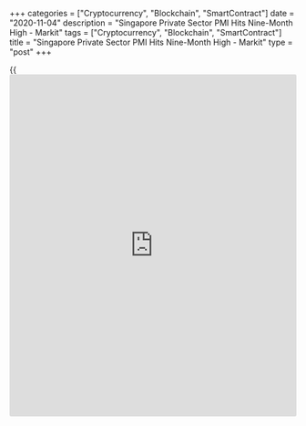 +++
categories = ["Cryptocurrency", "Blockchain", "SmartContract"]
date = "2020-11-04"
description = "Singapore Private Sector PMI Hits Nine-Month High - Markit"
tags = ["Cryptocurrency", "Blockchain", "SmartContract"]
title = "Singapore Private Sector PMI Hits Nine-Month High - Markit"
type = "post"
+++

{{<iframe id="large-banner" src="https://www.bounty.group/#slide=15.0" width="100%" height="600" scrolling="no" style="border: 0px solid rgb(216, 221, 230); border-radius: 3px;">}}

The private sector in Singapore continued to contract in October, albeit
at a slower pace, the latest survey from Markit Economic showed on
Wednesday with a nine-month high seasonally adjusted PMI score of 48.6.

That's up from 45.1 in September, although it remains beneath the boom-
or-bust line of 50 that separates expansion from contraction.

Individually, output returned to growth and demand weakened at a slower
pace. Business sentiment remained positive.

With sales still declining, albeit at a slower pace, firms continued to
face with spare capacity, as reflected by a further decline in backlogs
of work. This in turn weighed on hiring as companies sought to control
costs.

For comments and feedback [contact](https://www.playgroundfx.com/contact/): editorial@rtt[news](https://www.letsplayfx.com/blog/forex-news-website/).com

[Economic News][1]

 **What parts of the world are seeing the best (and worst) economic
performances lately? Click[here][2] to check out our [Econ Scorecard][2]
and find out! See up-to-the-moment [ranking](https://www.playgroundfx.com/blog/crypto-exchange-ranking/)s for the best and worst
performers in [GDP][3], [unemployment rate][4], [inflation][5] and much
more.**

   1. www.rtt[news](https://www.letsplayfx.com/blog/forex-news-website/).com/Content/EconomicNews.aspx
   2. www.rtt[news](https://www.letsplayfx.com/blog/forex-news-website/).com/economic-scorecard/world-rank/PPI/highest-performance.aspx
   3. www.rtt[news](https://www.letsplayfx.com/blog/forex-news-website/).com/economic-scorecard/world-rank/GDP/highest-performance.aspx
   4. www.rtt[news](https://www.letsplayfx.com/blog/forex-news-website/).com/economic-scorecard/world-rank/unemployment-rate/lowest-performance.aspx
   5. www.rtt[news](https://www.letsplayfx.com/blog/forex-news-website/).com/economic-scorecard/world-rank/CPI/highest-performance.aspx